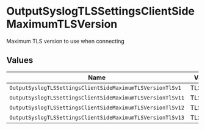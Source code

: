 # OutputSyslogTLSSettingsClientSideMaximumTLSVersion

Maximum TLS version to use when connecting


## Values

| Name                                                       | Value                                                      |
| ---------------------------------------------------------- | ---------------------------------------------------------- |
| `OutputSyslogTLSSettingsClientSideMaximumTLSVersionTlSv1`  | TLSv1                                                      |
| `OutputSyslogTLSSettingsClientSideMaximumTLSVersionTlSv11` | TLSv1.1                                                    |
| `OutputSyslogTLSSettingsClientSideMaximumTLSVersionTlSv12` | TLSv1.2                                                    |
| `OutputSyslogTLSSettingsClientSideMaximumTLSVersionTlSv13` | TLSv1.3                                                    |